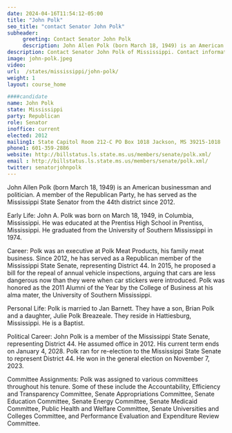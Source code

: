 ```yaml
---
date: 2024-04-16T11:54:12-05:00
title: "John Polk"
seo_title: "contact Senator John Polk"
subheader:
     greeting: Contact Senator John Polk
     description: John Allen Polk (born March 18, 1949) is an American businessman and politician. A member of the Republican Party, he has served as the Mississippi State Senator from the 44th district since 2012.
description: Contact Senator John Polk of Mississippi. Contact information for John Polk includes email address, phone number, and mailing address.
image: john-polk.jpeg
video:
url:  /states/mississippi/john-polk/
weight: 1
layout: course_home

####candidate
name: John Polk
state: Mississippi
party: Republican
role: Senator
inoffice: current
elected: 2012
mailing1: State Capitol Room 212-C PO Box 1018 Jackson, MS 39215-1018
phone1: 601-359-2886
website: http://billstatus.ls.state.ms.us/members/senate/polk.xml/
email : http://billstatus.ls.state.ms.us/members/senate/polk.xml/
twitter: senatorjohnpolk
---
```


John Allen Polk (born March 18, 1949) is an American businessman and politician. A member of the Republican Party, he has served as the Mississippi State Senator from the 44th district since 2012.

Early Life:
John A. Polk was born on March 18, 1949, in Columbia, Mississippi. He was educated at the Prentiss High School in Prentiss, Mississippi. He graduated from the University of Southern Mississippi in 1974.

Career:
Polk was an executive at Polk Meat Products, his family meat business. Since 2012, he has served as a Republican member of the Mississippi State Senate, representing District 44. In 2015, he proposed a bill for the repeal of annual vehicle inspections, arguing that cars are less dangerous now than they were when car stickers were introduced. Polk was honored as the 2011 Alumni of the Year by the College of Business at his alma mater, the University of Southern Mississippi.

Personal Life:
Polk is married to Jan Barnett. They have a son, Brian Polk and a daughter, Julie Polk Breazeale. They reside in Hattiesburg, Mississippi. He is a Baptist.

Political Career:
John Polk is a member of the Mississippi State Senate, representing District 44. He assumed office in 2012. His current term ends on January 4, 2028. Polk ran for re-election to the Mississippi State Senate to represent District 44. He won in the general election on November 7, 2023.

Committee Assignments:
Polk was assigned to various committees throughout his tenure. Some of these include the Accountability, Efficiency and Transparency Committee, Senate Appropriations Committee, Senate Education Committee, Senate Energy Committee, Senate Medicaid Committee, Public Health and Welfare Committee, Senate Universities and Colleges Committee, and Performance Evaluation and Expenditure Review Committee.
